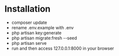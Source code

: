 # Installation
 - composer update
 - rename .env.example with .env
 - php artisan key:generate
 - php artisan migrate:fresh --seed
 - php artisan serve
 - run and then access 127.0.0.1:8000 in your browser